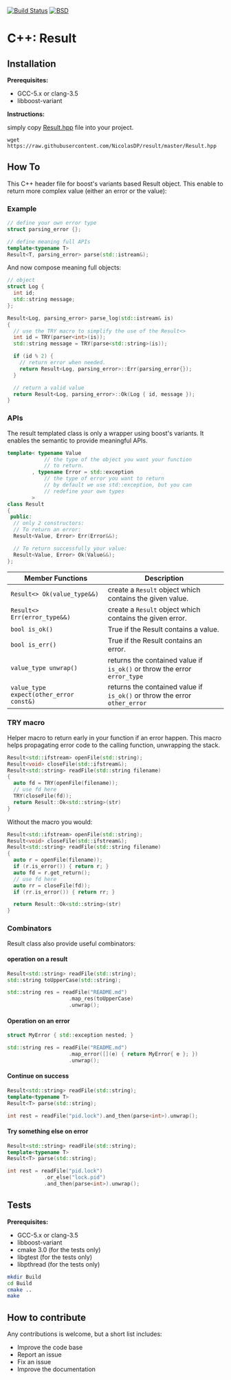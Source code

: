 [![Build Status](https://travis-ci.org/NicolasDP/result.png?branch=master)](https://travis-ci.org/NicolasDP/result)
[![BSD](http://b.repl.ca/v1/license-BSD-blue.png)](http://en.wikipedia.org/wiki/BSD\_licenses)

# C++: Result

## Installation

**Prerequisites:**

* GCC-5.x or clang-3.5
* libboost-variant

**Instructions:**

simply copy
[Result.hpp](https://raw.githubusercontent.com/NicolasDP/result/master/Result.hpp)
file into your project.

```
wget https://raw.githubusercontent.com/NicolasDP/result/master/Result.hpp
```

## How To

This C++ header file for boost's variants based Result object. This enable to
return more complex value (either an error or the value):

### Example

```C++
// define your own error type
struct parsing_error {};

// define meaning full APIs
template<typename T>
Result<T, parsing_error> parse(std::istream&);
```

And now compose meaning full objects:

```C++
// object
struct Log {
  int id;
  std::string message;
};

Result<Log, parsing_error> parse_log(std::istream& is)
{
  // use the TRY macro to simplify the use of the Result<>
  int id = TRY(parser<int>(is));
  std::string message = TRY(parse<std::string>(is));

  if (id % 2) {
    // return error when needed.
    return Result<Log, parsing_error>::Err(parsing_error{});
  }

  // return a valid value
  return Result<Log, parsing_error>::Ok(Log { id, message });
}
```

### APIs

The result templated class is only a wrapper using boost's variants. It enables
the semantic to provide meaningful APIs.

```C++
template< typename Value
            // the type of the object you want your function
            // to return.
        , typename Error = std::exception
            // the type of error you want to return
            // by default we use std::exception, but you can
            // redefine your own types
        >
class Result
{
 public:
  // only 2 constructors:
  // To return an error:
  Result<Value, Error> Err(Error&&);

  // To return successfully your value:
  Result<Value, Error> Ok(Value&&);
};
```

| Member Functions | Description |
|------------------|-------------|
| `Result<> Ok(value_type&&)` | create a `Result` object which contains the given value. |
| `Result<> Err(error_type&&)` | create a `Result` object which contains the given error. |
| `bool is_ok()` | True if the Result contains a value. |
| `bool is_err()` | True if the Result contains an error. |
| `value_type unwrap()` | returns the contained value if `is_ok()` or throw the error `error_type` |
| `value_type expect(other_error const&)` | returns the contained value if `is_ok()` or throw the error `other_error` |

### TRY macro

Helper macro to return early in your function if an error happen. This macro
helps propagating error code to the calling function, unwrapping the stack.

```C++
Result<std::ifstream> openFile(std::string);
Result<void> closeFile(std::ifstream&);
Result<std::string> readFile(std::string filename)
{
  auto fd = TRY(openFile(filename));
  // use fd here
  TRY(closeFile(fd));
  return Result::Ok<std::string>(str)
}
```

Without the macro you would:

```C++
Result<std::ifstream> openFile(std::string);
Result<void> closeFile(std::ifstream&);
Result<std::string> readFile(std::string filename)
{
  auto r = openFile(filename));
  if (r.is_error()) { return r; }
  auto fd = r.get_return();
  // use fd here
  auto rr = closeFile(fd));
  if (rr.is_error()) { return rr; }

  return Result::Ok<std::string>(str)
}
```

### Combinators

Result class also provide useful combinators:

#### operation on a result

```C++
Result<std::string> readFile(std::string);
std::string toUpperCase(std::string);

std::string res = readFile("README.md")
                    .map_res(toUpperCase)
                    .unwrap();
```

#### Operation on an error

```C++
struct MyError { std::exception nested; }

std::string res = readFile("README.md")
                    .map_error([](e) { return MyError{ e }; })
                    .unwrap();
```

#### Continue on success

```C++
Result<std::string> readFile(std::string);
template<typename T>
Result<T> parse(std::string);

int rest = readFile("pid.lock").and_then(parse<int>).unwrap();
```

#### Try something else on error

```C++
Result<std::string> readFile(std::string);
template<typename T>
Result<T> parse(std::string);

int rest = readFile("pid.lock")
            .or_else("lock.pid")
            .and_then(parse<int>).unwrap();
```

## Tests

**Prerequisites:**

* GCC-5.x or clang-3.5
* libboost-variant
* cmake 3.0 (for the tests only)
* libgtest (for the tests only)
* libpthread (for the tests only)


```Bash
mkdir Build
cd Build
cmake ..
make
```

## How to contribute

Any contributions is welcome, but a short list includes:

 * Improve the code base
 * Report an issue
 * Fix an issue
 * Improve the documentation
